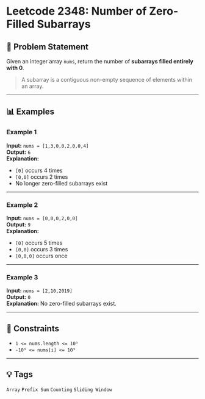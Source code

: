 # Leetcode 2348: Number of Zero-Filled Subarrays

## 🧠 Problem Statement

Given an integer array `nums`, return the number of **subarrays filled entirely with 0**.

> A subarray is a contiguous non-empty sequence of elements within an array.

---

## 📊 Examples

### Example 1  
**Input:** `nums = [1,3,0,0,2,0,0,4]`  
**Output:** `6`  
**Explanation:**  
- `[0]` occurs 4 times  
- `[0,0]` occurs 2 times  
- No longer zero-filled subarrays exist

---

### Example 2  
**Input:** `nums = [0,0,0,2,0,0]`  
**Output:** `9`  
**Explanation:**  
- `[0]` occurs 5 times  
- `[0,0]` occurs 3 times  
- `[0,0,0]` occurs once

---

### Example 3  
**Input:** `nums = [2,10,2019]`  
**Output:** `0`  
**Explanation:** No zero-filled subarrays exist.

---

## 📌 Constraints

- `1 <= nums.length <= 10⁵`  
- `-10⁹ <= nums[i] <= 10⁹`

---

## 💡 Tags

`Array` `Prefix Sum` `Counting` `Sliding Window`
